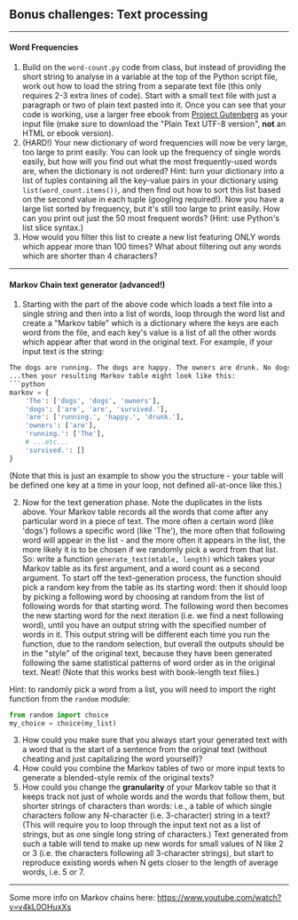 ## Bonus challenges: Text processing

---
#### Word Frequencies
1. Build on the `word-count.py` code from class, but instead of providing the short string to analyse in a  variable at the top of the Python script file, work out how to load the string from a separate text file (this only requires 2-3 extra lines of code). Start with a small text file with just a paragraph or two of plain text pasted into it. Once you can see that your code is working, use a larger free ebook from [Project Gutenberg](http://www.gutenberg.org/ebooks/search/?sort_order=downloads) as your input file (make sure to download the "Plain Text UTF-8 version", **not** an HTML or ebook version).
2. (HARD!) Your new dictionary of word frequencies will now be very large, too large to print easily. You can look up the frequency of single words easily, but how will you find out what the most frequently-used words are, when the dictionary is not ordered? Hint: turn your dictionary into a list of tuples containing all the key-value pairs in your dictionary using `list(word_count.items())`, and then find out how to sort this list based on the second value in each tuple (googling required!). Now you have a large list sorted by frequency, but it's still too large to print easily. How can you print out just the 50 most frequent words? (Hint: use Python's list slice syntax.)
3. How would you filter this list to create a new list featuring ONLY words which appear more than 100 times? What about filtering out any words which are shorter than 4 characters?
---
#### Markov Chain text generator (advanced!)
1. Starting with the part of the above code which loads a text file into a single string and then into a list of words, loop through the word list and create a "Markov table" which is a dictionary where the keys are each word from the file, and each key's value is a list of all the other words which appear after that word in the original text. For example, if your input text is the string:
```python
The dogs are running. The dogs are happy. The owners are drunk. No dogs survived.```
...then your resulting Markov table might look like this:
```python
markov = {
    'The': ['dogs', 'dogs', 'owners'],
    'dogs': ['are', 'are', 'survived.'],
    'are': ['running.', 'happy.', 'drunk.'],
    'owners': ['are'],
    'running.': ['The'],
    # ...etc...
    'survived.': []
}
```
(Note that this is just an example to show you the structure - your table will be defined one key at a time in your loop, not defined all-at-once like this.)

2. Now for the text generation phase. Note the duplicates in the lists above. Your Markov table records all the words that come after any particular word in a piece of text. The more often a certain word (like 'dogs') follows a specific word (like 'The'), the more often that following word will appear in the list - and the more often it appears in the list, the more likely it is to be chosen if we randomly pick a word from that list. So: write a function `generate_text(mtable, length)` which takes your Markov table as its first argument, and a word count as a second argument. To start off the text-generation process, the function should pick a random key from the table as its starting word: then it should loop by picking a following word by choosing at random from the list of following words for that starting word. The following word then becomes the new starting word for the next iteration (i.e. we find a next following word), until you have an output string with the specified number of words in it. This output string will be different each time you run the function, due to the random selection, but overall the outputs should be in the "style" of the original text, because they have been generated following the same statistical patterns of word order as in the original text. Neat! (Note that this works best with book-length text files.)

Hint: to randomly pick a word from a list, you will need to import the right function from the `random` module:
```python
from random import choice
my_choice = choice(my_list)
```

3. How could you make sure that you always start your generated text with a word that is the start of a sentence from the original text (without cheating and just capitalizing the word yourself)?
4. How could you combine the Markov tables of two or more input texts to generate a blended-style remix of the original texts?
5. How could you change the **granularity** of your Markov table so that it keeps track not just of whole words and the words that follow them, but shorter strings of characters than words: i.e., a table of which single characters follow any N-character (i.e. 3-character) string in a text? (This will require you to loop through the input text not as a list of strings, but as one single long string of characters.) Text generated from such a table will tend to make up new words for small values of N like 2 or 3 (i.e. the characters following all 3-character strings), but start to reproduce existing words when N gets closer to the length of average words, i.e. 5 or 7.
---
Some more info on Markov chains here: https://www.youtube.com/watch?v=v4kL0OHuxXs
